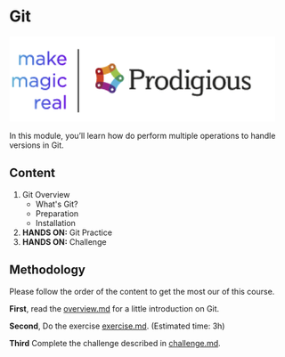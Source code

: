 # Git
![prodigious-logo](Images/prodigious_logo.png)

In this module, you’ll learn how do perform multiple operations to handle versions in Git. 

## Content
1. Git Overview
   * What's Git?
   * Preparation
   * Installation
2. **HANDS ON:** Git Practice
3. **HANDS ON:** Challenge

## Methodology

Please follow the order of the content to get the most our of this course.

**First**, read the [overview.md](overview.md) for a little introduction on Git.

**Second**, Do the exercise [exercise.md](exercise.md). (Estimated time: 3h)

**Third** Complete the challenge described in [challenge.md](challenge.md).
